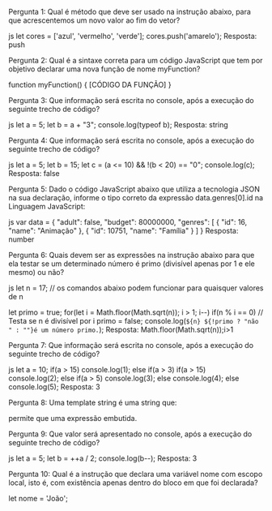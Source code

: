 Pergunta 1:
Qual é método que deve ser usado na instrução abaixo, para que acrescentemos um novo valor ao fim do vetor?

js
let cores = ['azul', 'vermelho', 'verde'];
cores.push('amarelo');
Resposta: push

Pergunta 2:
Qual é a sintaxe correta para um código JavaScript que tem por objetivo declarar uma nova função de nome myFunction?

function myFunction() { [CÓDIGO DA FUNÇÃO] }

Pergunta 3:
Que informação será escrita no console, após a execução do seguinte trecho de código?

js
let a = 5;
let b = a + "3";
console.log(typeof b);
Resposta: string

Pergunta 4:
Que informação será escrita no console, após a execução do seguinte trecho de código?

js
let a = 5;
let b = 15;
let c = (a <= 10) && !(b < 20) == "0";
console.log(c);
Resposta: false

Pergunta 5:
Dado o código JavaScript abaixo que utiliza a tecnologia JSON na sua declaração, informe o tipo correto da expressão data.genres[0].id na Linguagem JavaScript:

js
var data = {
  "adult": false,
  "budget": 80000000,
  "genres": [
    {
      "id": 16,
      "name": "Animação"
    },
    {
      "id": 10751,
      "name": "Família"
    }
  ]
}
Resposta: number

Pergunta 6:
Quais devem ser as expressões na instrução abaixo para que ela testar se um determinado número é primo (divisível apenas por 1 e ele mesmo) ou não?

js
let n = 17; // os comandos abaixo podem funcionar para quaisquer valores de n

let primo = true;
for(let i = Math.floor(Math.sqrt(n)); i > 1; i--)
  if(n % i == 0) // Testa se n é divisível por i
    primo = false;
console.log(`${n} ${!primo ? "não " : ""}é um número primo.`);
Resposta: Math.floor(Math.sqrt(n));i>1

Pergunta 7:
Que informação será escrita no console, após a execução do seguinte trecho de código?

js
let a = 10; 
if(a > 15) 
  console.log(1); 
else if(a > 3) 
  if(a > 15)  
    console.log(2); 
  else if(a > 5) 
    console.log(3); 
  else 
    console.log(4);
else
  console.log(5);
Resposta: 3

Pergunta 8:
Uma template string é uma string que:

permite que uma expressão embutida.

Pergunta 9:
Que valor será apresentado no console, após a execução do seguinte trecho de código?

js
let a = 5;
let b = ++a / 2;
console.log(b--);
Resposta: 3

Pergunta 10:
Qual é a instrução que declara uma variável nome com escopo local, isto é, com existência apenas dentro do bloco em que foi declarada?

let nome = 'João';
